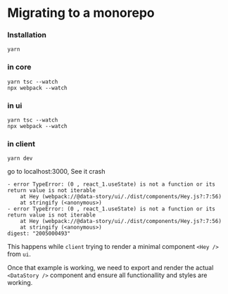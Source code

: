 # Migrating to a monorepo

### Installation
`yarn`

### in core
```
yarn tsc --watch
npx webpack --watch
```

### in ui
```
yarn tsc --watch
npx webpack --watch
```

### in client
```
yarn dev
```
go to localhost:3000, See it crash


```
- error TypeError: (0 , react_1.useState) is not a function or its return value is not iterable
    at Hey (webpack://@data-story/ui/./dist/components/Hey.js?:7:56)
    at stringify (<anonymous>)
- error TypeError: (0 , react_1.useState) is not a function or its return value is not iterable
    at Hey (webpack://@data-story/ui/./dist/components/Hey.js?:7:56)
    at stringify (<anonymous>)
digest: "2005000493"
```

This happens while `client` trying to render a minimal component `<Hey />` from `ui`.

Once that example is working, we need to export and render the actual `<DataStory />` component and ensure all functionallity and styles are working.
